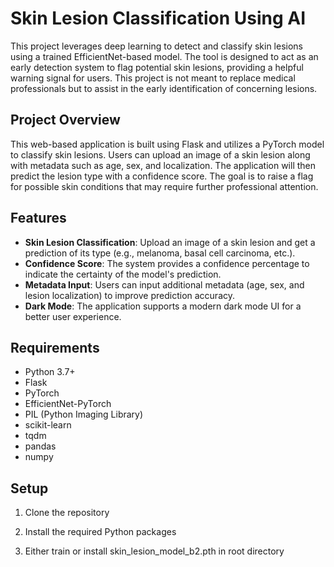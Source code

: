# Skin Lesion Classification Using AI

This project leverages deep learning to detect and classify skin lesions using a trained EfficientNet-based model. The tool is designed to act as an early detection system to flag potential skin lesions, providing a helpful warning signal for users. This project is not meant to replace medical professionals but to assist in the early identification of concerning lesions.

## Project Overview

This web-based application is built using Flask and utilizes a PyTorch model to classify skin lesions. Users can upload an image of a skin lesion along with metadata such as age, sex, and localization. The application will then predict the lesion type with a confidence score. The goal is to raise a flag for possible skin conditions that may require further professional attention.

## Features

- **Skin Lesion Classification**: Upload an image of a skin lesion and get a prediction of its type (e.g., melanoma, basal cell carcinoma, etc.).
- **Confidence Score**: The system provides a confidence percentage to indicate the certainty of the model's prediction.
- **Metadata Input**: Users can input additional metadata (age, sex, and lesion localization) to improve prediction accuracy.
- **Dark Mode**: The application supports a modern dark mode UI for a better user experience.

## Requirements

- Python 3.7+
- Flask
- PyTorch
- EfficientNet-PyTorch
- PIL (Python Imaging Library)
- scikit-learn
- tqdm
- pandas
- numpy

## Setup

1. Clone the repository

2. Install the required Python packages

3. Either train or install skin_lesion_model_b2.pth in root directory
